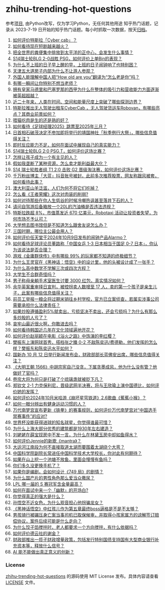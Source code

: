 # zhihu-trending-hot-questions
参考[项目](https://github.com/justjavac/zhihu-trending-hot-questions), 由Python改写，仅为学习Python，无任何其他用途
知乎热门话题，记录从 2023-7-19
日开始的知乎热门话题。每小时抓取一次数据，按天[归档](./data)。
<!-- BEGIN -->
<!-- 最后更新时间 2024-10-12 05:20:35.036025 -->
1. [如何评价特斯拉「Cyber cab」？](https://www.zhihu.com/question/816288367)
1. [如何看待现在短剧越来越火？](https://www.zhihu.com/question/648480376)
1. [把全世界的粪便集中排放到太平洋的正中心，会发生什么事情？](https://www.zhihu.com/question/770307561)
1. [S14瑞士轮BLG 2-0战胜 PSG，如何评价上单Bin的表现？](https://www.zhihu.com/question/822445413)
1. [为什么不上班的日子早上醒的早，上班的日子闹钟响了也特别困？](https://www.zhihu.com/question/788550673)
1. [天津五大道房子内部为什么不让游人参观？](https://www.zhihu.com/question/45477538)
1. [外国人能理解中国人把“How old are you”翻译为“怎么老是你”吗？](https://www.zhihu.com/question/665200611)
1. [有哪一瞬间让你特别不想当老师？](https://www.zhihu.com/question/654104971)
1. [拥有皇家马德里和巴塞罗那的西甲为什么在整体的吸引力和营收能力方面逐渐被英超超越？](https://www.zhihu.com/question/654347981)
1. [近二十年来，人类在时间、空间和能量尺度上突破了哪些探测边界？](https://www.zhihu.com/question/814172496)
1. [特斯拉推出无人驾驶出租车CyberCab ，无人驾驶货运车Robovan，有哪些亮点？其商业前景如何？](https://www.zhihu.com/question/814299278)
1. [喂猫吃肉是生的还是熟的好？](https://www.zhihu.com/question/668075530)
1. [如何看待《足球经理2025》跳票至2025年三月？](https://www.zhihu.com/question/812985795)
1. [日首相石破茂决定不参加即将举行的靖国神社「秋季例行大祭」，哪些信息值得关注？](https://www.zhihu.com/question/817465027)
1. [即时反应能力不足，如何在面试中展现自己的真实能力？](https://www.zhihu.com/question/668869055)
1. [S14瑞士轮BLG 2:0 PSG.T，如何评价这场比赛？](https://www.zhihu.com/question/821564555)
1. [怎样让孩子成为一个有主见的人？](https://www.zhihu.com/question/778114884)
1. [假如我垄断了某种资源，怎么卖才能利益最大化？](https://www.zhihu.com/question/669770637)
1. [S14 瑞士轮胜者组 T1 2:0 击败 G2 晋级淘汰赛，如何评价这场比赛？](https://www.zhihu.com/question/820152171)
1. [千万粉丝博主「大蓝」抖音账号被封，此前多次推荐股票，网友称跟风被套，如何看待此事？](https://www.zhihu.com/question/815800406)
1. [澳大利亚山羊泛滥，人们为何不将它们吃掉？](https://www.zhihu.com/question/567095572)
1. [怎么看《王者荣耀》这次对肉装的削弱?](https://www.zhihu.com/question/785505383)
1. [如何对待那些在你人生低谷的时候冷嘲热讽甚至落井下石的人？](https://www.zhihu.com/question/779258584)
1. [请问自驾游后备箱放一个20L的汽油桶是否违法违规？](https://www.zhihu.com/question/645927189)
1. [特斯拉跌超 8%，市值蒸发近 670 亿美元，Robotaxi 活动让投资者失望，为何市场不予认可？](https://www.zhihu.com/question/821523443)
1. [大学想去图书馆但是不知道怎么跟舍友说怎么办？](https://www.zhihu.com/question/679711890)
1. [三国时期，哪位主公最会用人？](https://www.zhihu.com/question/626102555)
1. [如何评价任天堂于2024年10月9日发布的闹钟产品Alarmo？](https://www.zhihu.com/question/796745149)
1. [如何看待足球评论员董路称「中国女乒 1-3 日本相当于国足 0-7 日本」，你认为该说法是否合理？](https://www.zhihu.com/question/812273172)
1. [游戏《金庸群侠传》中有哪些 99% 的玩家都不知道的终极细节？](https://www.zhihu.com/question/455433649)
1. [为什么王灵官在《黑神话：悟空》中的设计里，他的头被设计成了一张手？](https://www.zhihu.com/question/666829305)
1. [为什么高中数学不学解三次或四次方程？](https://www.zhihu.com/question/749764113)
1. [大学生不合群奇怪吗？](https://www.zhihu.com/question/818748479)
1. [男子称母亲躺手术室医生讨要 3000 红包，真实情况如何？](https://www.zhihu.com/question/814109075)
1. [余华英案重审择日宣判，被控拐卖人数增至 17 人，卖的第一个孩子是亲生儿子，此案有哪些信息值得关注？](https://www.zhihu.com/question/813749564)
1. [前员工举报一粮企将过期米销往乡村学校，官方已立案侦查，若属实涉事公司需要承担什么法律责任？](https://www.zhihu.com/question/812759562)
1. [如果炒股遵循盈利5%就卖出，亏损坚决不卖出，还会亏损吗？为什么有那么多炒股的人亏了？](https://www.zhihu.com/question/813076069)
1. [哀牢山最近很火啊，你敢进去吗？](https://www.zhihu.com/question/766935672)
1. [如何看待韩国近几年在文化领域遍地开花？](https://www.zhihu.com/question/807512310)
1. [如何评价赵丽颖在电影《浴火之路》中饰演的李红樱？](https://www.zhihu.com/question/673389973)
1. [樊振东上演网球首秀，搭档张之臻 0-2 不敌陈奕迅/费德勒，他们发挥的怎么样？樊振东和陈奕迅水平如何？](https://www.zhihu.com/question/820626659)
1. [国新办 10 月 12 日举行新闻发布会，财政部部长蓝佛安出席，哪些信息值得关注？](https://www.zhihu.com/question/791430894)
1. [《大明王朝 1566》中胡宗宪自己没贪，下属贪墨成风，他为什么没有管？他做好了官吗？](https://www.zhihu.com/question/667017375)
1. [卷帘大将为何只是打破了个琉璃盏就被贬下凡？](https://www.zhihu.com/question/22726426)
1. [郑钦文 2-1 力克保利尼，晋级武网半决赛，将与王欣瑜上演中国德比，如何评价她的发挥？](https://www.zhihu.com/question/821488373)
1. [如何评价2024年10月米哈游《崩坏星穹铁道》2.6歌曲《蕉蕉小猴》？](https://www.zhihu.com/question/822625577)
1. [如何一眼分辨出有健身运动习惯的人？](https://www.zhihu.com/question/633237461)
1. [万代南梦宫宣布更新《铁拳》的赛事规则，如何评价万代南梦宫对“中国选手禁赛事件”的应对?](https://www.zhihu.com/question/794418748)
1. [世界杯没能获得进球的知名球星，你觉得谁最可惜？](https://www.zhihu.com/question/667834210)
1. [为什么上海大部分优秀的建筑都是1930年左右建造？](https://www.zhihu.com/question/267256430)
1. [刘姥姥在薛宝钗房中不发一言，为什么在林黛玉房中却如鱼得水？](https://www.zhihu.com/question/602689609)
1. [如何评价Jennie的新歌《mantra》？](https://www.zhihu.com/question/812985944)
1. [大运河江南段为何不直接取道太湖而要围着太湖绕个大弯？](https://www.zhihu.com/question/25847406)
1. [中国科学院副院长常进任中国科学技术大学校长，你对此有何期待？](https://www.zhihu.com/question/817406151)
1. [如果在山上挖一个池塘不放鱼，里面会慢慢有鱼吗？](https://www.zhihu.com/question/448818037)
1. [你们多久没更换手机了？](https://www.zhihu.com/question/658465988)
1. [如果你是编剧，会如何设计《749 局》的剧情？](https://www.zhihu.com/question/807463176)
1. [为什么国产片的男性角色那么爱当众撒尿？](https://www.zhihu.com/question/751640254)
1. [LPL 哪一届的 S 赛冠军含金量最高？](https://www.zhihu.com/question/501930477)
1. [如何在面试中来一个「幽默」的开场白?](https://www.zhihu.com/question/788847974)
1. [你觉得真正的强大是什么？](https://www.zhihu.com/question/665235154)
1. [孙悟空不近女色，为什么观音担心他拐骗龙女？](https://www.zhihu.com/question/518395174)
1. [《黑神话悟空》中红孩儿作为第五章最终boss逼格是不是不太够？](https://www.zhihu.com/question/796704826)
1. [男孩骑行被碾压身亡案当事司机已取保候审，并取得小孩家属方的谅解签订赔偿协议，案件后续可能是什么走向？](https://www.zhihu.com/question/822478022)
1. [为什么饺子馅搅拌时，老人都要求一个方向搅拌，有什么依据吗？](https://www.zhihu.com/question/30242895)
1. [如何评价德云社的谢金？](https://www.zhihu.com/question/390495808)
1. [财政部推出一揽子财政增量政策，包括发行特别国债支持国有大型商业银行补充资本等，释放什么信号？](https://www.zhihu.com/question/826896610)
1. [AI 能不能做出真正意义的创新？](https://www.zhihu.com/question/814165911)
<!-- END -->
### License
[zhihu-trending-hot-questions](https://github.com/yaogengzhu/zhihu-trending-hot-questions)
的源码使用 MIT License 发布。具体内容请查看 [LICENSE](./LICENSE) 文件。
